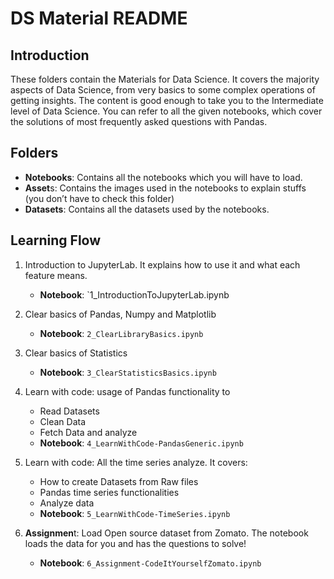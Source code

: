 # DS Material README

## Introduction

These folders contain the Materials for Data Science. It covers the majority aspects of Data Science, from very basics to some complex operations of getting insights. The content is good enough to take you to the Intermediate level of Data Science. You can refer to all the given notebooks, which cover the solutions of most frequently asked questions with Pandas.

## Folders
- **Notebooks**: Contains all the notebooks which you will have to load.
- **Asset**s: Contains the images used in the notebooks to explain stuffs (you don’t have to check this folder)
- **Datasets**: Contains all the datasets used by the notebooks.

## Learning Flow
1. Introduction to JupyterLab. It explains how to use it and what each feature means.
   - **Notebook**: `1_IntroductionToJupyterLab.ipynb

2. Clear basics of Pandas, Numpy and Matplotlib
   - **Notebook**: `2_ClearLibraryBasics.ipynb`

3. Clear basics of Statistics
   - **Notebook**: `3_ClearStatisticsBasics.ipynb`

4. Learn with code: usage of Pandas functionality to
   - Read Datasets
   - Clean Data
   - Fetch Data and analyze
   - **Notebook**: `4_LearnWithCode-PandasGeneric.ipynb`

5. Learn with code: All the time series analyze. It covers:
   - How to create Datasets from Raw files
   - Pandas time series functionalities
   - Analyze data
   - **Notebook**: `5_LearnWithCode-TimeSeries.ipynb`

6. **Assignmen**t: Load Open source  dataset from Zomato. The notebook loads the data for you and has the questions to solve!
   - **Notebook**: `6_Assignment-CodeItYourselfZomato.ipynb`

